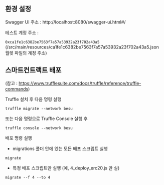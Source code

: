 ## 환경 설정

Swagger UI 주소 :  http://localhost:8080/swagger-ui.html#/

테스트 계정 주소 :

`0xca1fe1c6382be7563f7a57a53932a23f702a43a5`
(/src/main/resources/ca1fe1c6382be7563f7a57a53932a23f702a43a5.json 월렛 파일의 계정 주소)

## 스마트컨트랙트 배포

(참고 : https://www.trufflesuite.com/docs/truffle/reference/truffle-commands)

Truffle 설치 후 다음 명령 실행

`truffle migrate --network besu`

또는 다음 명령으로 Truffle Console 실행 후 

`truffle console --network besu `

배포 명령 실행

- migrations 폴더 안에 있는 모든 배포 스크립트 실행

`migrate`

- 특정 배포 스크립트만 실행 (예, 4_deploy_erc20.js 만 실)

`migrate --f 4 --to 4`
